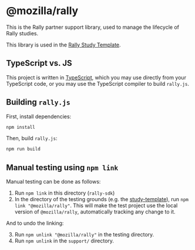 # @mozilla/rally

This is the Rally partner support library, used to manage the lifecycle of Rally studies.

This library is used in the [Rally Study Template](https://github.com/mozilla-rally/study-template).

## TypeScript vs. JS

This project is written in [TypeScript](https://www.typescriptlang.org/), which you may use directly from your TypeScript code, or you may use the TypeScript compiler to build `rally.js`.

## Building `rally.js`

First, install dependencies:

```bash
npm install
```

Then, build `rally.js`:

```bash
npm run build
```

## Manual testing using `npm link`
Manual testing can be done as follows:

1. Run `npm link` in this directory (`rally-sdk`)
2. In the directory of the testing grounds (e.g. the [study-template](https://github.com/mozilla-rally/study-template)), run `npm link "@mozilla/rally"`. This will make the test project use the local version of `@mozilla/rally`, automatically tracking any change to it.

And to undo the linking:

3. Run `npm unlink "@mozilla/rally"` in the testing directory.
4. Run `npm unlink` in the `support/` directory.
